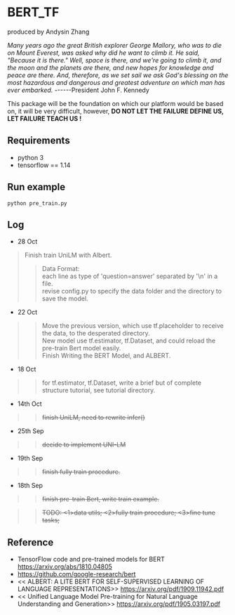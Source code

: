 # BERT_TF
produced by Andysin Zhang  

*Many years ago the great British explorer George Mallory, who was to die on Mount Everest, was asked why did he want to climb it. He said, "Because it is there."
Well, space is there, and we're going to climb it, and the moon and the planets are there, and new hopes for knowledge and peace are there. And, therefore, as we set sail we ask God's blessing on the most hazardous and dangerous and greatest adventure on which man has ever embarked.*			------President John F. Kennedy

This package will be the foundation on which our platform would be based on, it will be very difficult, however, **DO NOT LET THE FAILURE DEFINE US, LET FAILURE TEACH US !**  

## Requirements  
- python 3  
- tensorflow == 1.14 

## Run example  
```shell
python pre_train.py
```

## Log  
- 28 Oct  
>Finish train UniLM with Albert.  
>>Data Format:  
>> each line as type of 'question=answer' separated by '\n' in a file.  
>> revise config.py to specify the data folder and the directory to save the model.  

- 22 Oct  
>>Move the previous version, which use tf.placeholder to receive the data, to the desperated directory.  
>>New model use tf.estimator, tf.Dataset, and could reload the pre-train Bert model easily.  
>>Finish Writing the BERT Model, and ALBERT.

- 18 Oct  
>>for tf.estimator, tf.Dataset, write a brief but of complete structure tutorial, see tutorial directory.  

- 14th Oct  
>>~~finish UniLM, need to rewrite infer()~~     

- 25th Sep  
>>~~decide to implement UNI-LM~~  

- 19th Sep  
>>~~finish fully train procedure.~~    

- 18th Sep  
>>~~finish pre-train Bert, write train example.~~   

>>~~TODO: <1>data utils; ~~<2>fully train procedure;~~ <3>fine tune tasks;~~   

## Reference  

- TensorFlow code and pre-trained models for BERT https://arxiv.org/abs/1810.04805  
- https://github.com/google-research/bert  
- << ALBERT: A LITE BERT FOR SELF-SUPERVISED LEARNING OF LANGUAGE REPRESENTATIONS>> https://arxiv.org/pdf/1909.11942.pdf  
- << Unified Language Model Pre-training for Natural Language Understanding and Generation>> https://arxiv.org/pdf/1905.03197.pdf